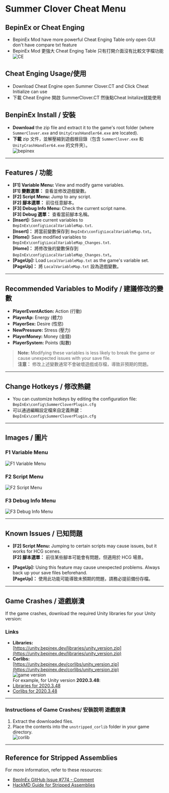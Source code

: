 # Summer Clover Cheat Menu

## BepinEx or Cheat Enging
- BepinEx Mod have more powerful Cheat Enging Table only open GUI don't have compare txt feature  
- BepinEx Mod 更強大 Cheat Enging Table 只有打開介面沒有比較文字檔功能  
 ![CE](/img/CE.png)  

## Cheat Enging Usage/使用
- Download Cheat Engine open Summer Clover.CT and Click Cheat Initialize can use
- 下載 Cheat Engine 開啟 SummerClover.CT 然後點Cheat Initalize就能使用

## BenpinEx Install / 安裝
- **Download** the zip file and extract it to the game's root folder (where `SummerClover.exe` and `UnityCrashHandler64.exe` are located).  
- **下載** zip 文件，並解壓縮到遊戲根目錄（包含 `SummerClover.exe` 和 `UnityCrashHandler64.exe` 的文件夾）。  
![bepinex](/img/bepinex.png)  
---

## Features / 功能
- **[F1] Variable Menu:** View and modify game variables.  
  **[F1] 變數選單：** 查看並修改遊戲變數。  
- **[F2] Script Menu:** Jump to any script.  
  **[F2] 腳本選單：** 前往任意腳本。  
- **[F3] Debug Info Menu:** Check the current script name.  
  **[F3] Debug 選單：** 查看當前腳本名稱。  
- **[Insert]:** Save current variables to `BepInEx\config\LocalVariableMap.txt`.  
  **[Insert]：** 將當前變數保存到 `BepInEx\config\LocalVariableMap.txt`。  
- **[Home]:** Save modified variables to `BepInEx\config\LocalVariableMap_Changes.txt`.  
  **[Home]：** 將修改後的變數保存到 `BepInEx\config\LocalVariableMap_Changes.txt`。  
- **[PageUp]:** Load `LocalVariableMap.txt` as the game's variable set.  
  **[PageUp]：** 將 `LocalVariableMap.txt` 設為遊戲變數。  

---

## Recommended Variables to Modify / 建議修改的變數
- **PlayerEventAction:** Action (行動)  
- **PlayerAp:** Energy (體力)  
- **PlayerSex:** Desire (性慾)  
- **NewPressure:** Stress (壓力)  
- **PlayerMoney:** Money (金錢)  
- **PlayerSystem:** Points (點數)  

> **Note:** Modifying these variables is less likely to break the game or cause unexpected issues with your save file.  
> **注意：** 修改上述變數通常不會破壞遊戲或存檔，導致非預期的問題。  

---

## Change Hotkeys / 修改熱鍵
- You can customize hotkeys by editing the configuration file:  
  `BepInEx\config\SummerCloverPlugin.cfg`  
- 可以通過編輯設定檔來自定義熱鍵：  
  `BepInEx\config\SummerCloverPlugin.cfg`  

---

## Images / 圖片

### F1 Variable Menu  
![F1 Variable Menu](/img/F1.png)  

### F2 Script Menu  
![F2 Script Menu](/img/F2.png)  

### F3 Debug Info Menu  
![F3 Debug Info Menu](/img/F3.png)  

---

## Known Issues / 已知問題
- **[F2] Script Menu:** Jumping to certain scripts may cause issues, but it works for HCG scenes.  
  **[F2] 腳本選單：** 前往某些腳本可能會有問題，但適用於 HCG 場景。  

- **[PageUp]:** Using this feature may cause unexpected problems. Always back up your save files beforehand.  
  **[PageUp]：** 使用此功能可能導致未預期的問題，請務必提前備份存檔。  

---

## Game Crashes / 遊戲崩潰

If the game crashes, download the required Unity libraries for your Unity version:

### Links
- **Libraries:**  
  [https://unity.bepinex.dev/libraries/unity_version.zip](https://unity.bepinex.dev/libraries/unity_version.zip)  
- **Corlibs:**  
  [https://unity.bepinex.dev/corlibs/unity_version.zip](https://unity.bepinex.dev/corlibs/unity_version.zip)  
  ![game version](/img/version.png)  
For example, for Unity version **2020.3.48**:  
- [Libraries for 2020.3.48](https://unity.bepinex.dev/libraries/2020.3.48.zip)  
- [Corlibs for 2020.3.48](https://unity.bepinex.dev/corlibs/2020.3.48.zip)  

---

### Instructions of Game Crashes/ 安裝說明 遊戲崩潰
1. Extract the downloaded files.  
2. Place the contents into the `unstripped_corlib` folder in your game directory.  
![corlib](/img/corlib.png)  
---

## Reference for Stripped Assemblies
For more information, refer to these resources:  
- [BepInEx GitHub Issue #774 - Comment](https://github.com/BepInEx/BepInEx/issues/774#issuecomment-1937897640)  
- [HackMD Guide for Stripped Assemblies](https://hackmd.io/@ghorsington/rJuLdZTzK)  

